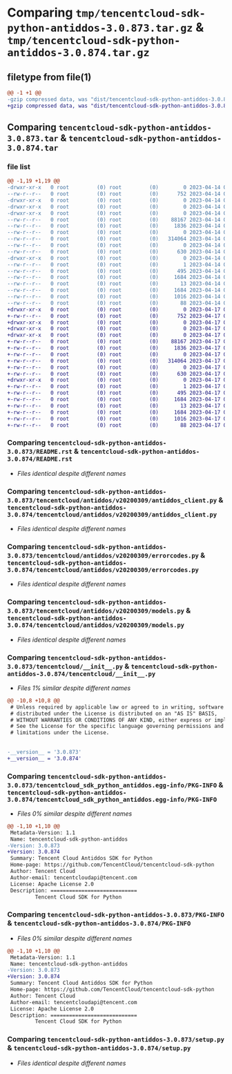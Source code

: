 # Comparing `tmp/tencentcloud-sdk-python-antiddos-3.0.873.tar.gz` & `tmp/tencentcloud-sdk-python-antiddos-3.0.874.tar.gz`

## filetype from file(1)

```diff
@@ -1 +1 @@
-gzip compressed data, was "dist/tencentcloud-sdk-python-antiddos-3.0.873.tar", last modified: Fri Apr 14 00:15:08 2023, max compression
+gzip compressed data, was "dist/tencentcloud-sdk-python-antiddos-3.0.874.tar", last modified: Mon Apr 17 00:15:51 2023, max compression
```

## Comparing `tencentcloud-sdk-python-antiddos-3.0.873.tar` & `tencentcloud-sdk-python-antiddos-3.0.874.tar`

### file list

```diff
@@ -1,19 +1,19 @@
-drwxr-xr-x   0 root         (0) root         (0)        0 2023-04-14 00:15:08.000000 tencentcloud-sdk-python-antiddos-3.0.873/
--rw-r--r--   0 root         (0) root         (0)      752 2023-04-14 00:15:07.000000 tencentcloud-sdk-python-antiddos-3.0.873/README.rst
-drwxr-xr-x   0 root         (0) root         (0)        0 2023-04-14 00:15:08.000000 tencentcloud-sdk-python-antiddos-3.0.873/tencentcloud/
-drwxr-xr-x   0 root         (0) root         (0)        0 2023-04-14 00:15:08.000000 tencentcloud-sdk-python-antiddos-3.0.873/tencentcloud/antiddos/
-drwxr-xr-x   0 root         (0) root         (0)        0 2023-04-14 00:15:08.000000 tencentcloud-sdk-python-antiddos-3.0.873/tencentcloud/antiddos/v20200309/
--rw-r--r--   0 root         (0) root         (0)    88167 2023-04-14 00:15:07.000000 tencentcloud-sdk-python-antiddos-3.0.873/tencentcloud/antiddos/v20200309/antiddos_client.py
--rw-r--r--   0 root         (0) root         (0)     1836 2023-04-14 00:15:07.000000 tencentcloud-sdk-python-antiddos-3.0.873/tencentcloud/antiddos/v20200309/errorcodes.py
--rw-r--r--   0 root         (0) root         (0)        0 2023-04-14 00:15:07.000000 tencentcloud-sdk-python-antiddos-3.0.873/tencentcloud/antiddos/v20200309/__init__.py
--rw-r--r--   0 root         (0) root         (0)   314064 2023-04-14 00:15:07.000000 tencentcloud-sdk-python-antiddos-3.0.873/tencentcloud/antiddos/v20200309/models.py
--rw-r--r--   0 root         (0) root         (0)        0 2023-04-14 00:15:07.000000 tencentcloud-sdk-python-antiddos-3.0.873/tencentcloud/antiddos/__init__.py
--rw-r--r--   0 root         (0) root         (0)      630 2023-04-14 00:15:07.000000 tencentcloud-sdk-python-antiddos-3.0.873/tencentcloud/__init__.py
-drwxr-xr-x   0 root         (0) root         (0)        0 2023-04-14 00:15:08.000000 tencentcloud-sdk-python-antiddos-3.0.873/tencentcloud_sdk_python_antiddos.egg-info/
--rw-r--r--   0 root         (0) root         (0)        1 2023-04-14 00:15:08.000000 tencentcloud-sdk-python-antiddos-3.0.873/tencentcloud_sdk_python_antiddos.egg-info/dependency_links.txt
--rw-r--r--   0 root         (0) root         (0)      495 2023-04-14 00:15:08.000000 tencentcloud-sdk-python-antiddos-3.0.873/tencentcloud_sdk_python_antiddos.egg-info/SOURCES.txt
--rw-r--r--   0 root         (0) root         (0)     1684 2023-04-14 00:15:08.000000 tencentcloud-sdk-python-antiddos-3.0.873/tencentcloud_sdk_python_antiddos.egg-info/PKG-INFO
--rw-r--r--   0 root         (0) root         (0)       13 2023-04-14 00:15:08.000000 tencentcloud-sdk-python-antiddos-3.0.873/tencentcloud_sdk_python_antiddos.egg-info/top_level.txt
--rw-r--r--   0 root         (0) root         (0)     1684 2023-04-14 00:15:08.000000 tencentcloud-sdk-python-antiddos-3.0.873/PKG-INFO
--rw-r--r--   0 root         (0) root         (0)     1016 2023-04-14 00:15:07.000000 tencentcloud-sdk-python-antiddos-3.0.873/setup.py
--rw-r--r--   0 root         (0) root         (0)       88 2023-04-14 00:15:08.000000 tencentcloud-sdk-python-antiddos-3.0.873/setup.cfg
+drwxr-xr-x   0 root         (0) root         (0)        0 2023-04-17 00:15:51.000000 tencentcloud-sdk-python-antiddos-3.0.874/
+-rw-r--r--   0 root         (0) root         (0)      752 2023-04-17 00:15:50.000000 tencentcloud-sdk-python-antiddos-3.0.874/README.rst
+drwxr-xr-x   0 root         (0) root         (0)        0 2023-04-17 00:15:51.000000 tencentcloud-sdk-python-antiddos-3.0.874/tencentcloud/
+drwxr-xr-x   0 root         (0) root         (0)        0 2023-04-17 00:15:51.000000 tencentcloud-sdk-python-antiddos-3.0.874/tencentcloud/antiddos/
+drwxr-xr-x   0 root         (0) root         (0)        0 2023-04-17 00:15:51.000000 tencentcloud-sdk-python-antiddos-3.0.874/tencentcloud/antiddos/v20200309/
+-rw-r--r--   0 root         (0) root         (0)    88167 2023-04-17 00:15:50.000000 tencentcloud-sdk-python-antiddos-3.0.874/tencentcloud/antiddos/v20200309/antiddos_client.py
+-rw-r--r--   0 root         (0) root         (0)     1836 2023-04-17 00:15:50.000000 tencentcloud-sdk-python-antiddos-3.0.874/tencentcloud/antiddos/v20200309/errorcodes.py
+-rw-r--r--   0 root         (0) root         (0)        0 2023-04-17 00:15:50.000000 tencentcloud-sdk-python-antiddos-3.0.874/tencentcloud/antiddos/v20200309/__init__.py
+-rw-r--r--   0 root         (0) root         (0)   314064 2023-04-17 00:15:50.000000 tencentcloud-sdk-python-antiddos-3.0.874/tencentcloud/antiddos/v20200309/models.py
+-rw-r--r--   0 root         (0) root         (0)        0 2023-04-17 00:15:50.000000 tencentcloud-sdk-python-antiddos-3.0.874/tencentcloud/antiddos/__init__.py
+-rw-r--r--   0 root         (0) root         (0)      630 2023-04-17 00:15:50.000000 tencentcloud-sdk-python-antiddos-3.0.874/tencentcloud/__init__.py
+drwxr-xr-x   0 root         (0) root         (0)        0 2023-04-17 00:15:51.000000 tencentcloud-sdk-python-antiddos-3.0.874/tencentcloud_sdk_python_antiddos.egg-info/
+-rw-r--r--   0 root         (0) root         (0)        1 2023-04-17 00:15:51.000000 tencentcloud-sdk-python-antiddos-3.0.874/tencentcloud_sdk_python_antiddos.egg-info/dependency_links.txt
+-rw-r--r--   0 root         (0) root         (0)      495 2023-04-17 00:15:51.000000 tencentcloud-sdk-python-antiddos-3.0.874/tencentcloud_sdk_python_antiddos.egg-info/SOURCES.txt
+-rw-r--r--   0 root         (0) root         (0)     1684 2023-04-17 00:15:51.000000 tencentcloud-sdk-python-antiddos-3.0.874/tencentcloud_sdk_python_antiddos.egg-info/PKG-INFO
+-rw-r--r--   0 root         (0) root         (0)       13 2023-04-17 00:15:51.000000 tencentcloud-sdk-python-antiddos-3.0.874/tencentcloud_sdk_python_antiddos.egg-info/top_level.txt
+-rw-r--r--   0 root         (0) root         (0)     1684 2023-04-17 00:15:51.000000 tencentcloud-sdk-python-antiddos-3.0.874/PKG-INFO
+-rw-r--r--   0 root         (0) root         (0)     1016 2023-04-17 00:15:50.000000 tencentcloud-sdk-python-antiddos-3.0.874/setup.py
+-rw-r--r--   0 root         (0) root         (0)       88 2023-04-17 00:15:51.000000 tencentcloud-sdk-python-antiddos-3.0.874/setup.cfg
```

### Comparing `tencentcloud-sdk-python-antiddos-3.0.873/README.rst` & `tencentcloud-sdk-python-antiddos-3.0.874/README.rst`

 * *Files identical despite different names*

### Comparing `tencentcloud-sdk-python-antiddos-3.0.873/tencentcloud/antiddos/v20200309/antiddos_client.py` & `tencentcloud-sdk-python-antiddos-3.0.874/tencentcloud/antiddos/v20200309/antiddos_client.py`

 * *Files identical despite different names*

### Comparing `tencentcloud-sdk-python-antiddos-3.0.873/tencentcloud/antiddos/v20200309/errorcodes.py` & `tencentcloud-sdk-python-antiddos-3.0.874/tencentcloud/antiddos/v20200309/errorcodes.py`

 * *Files identical despite different names*

### Comparing `tencentcloud-sdk-python-antiddos-3.0.873/tencentcloud/antiddos/v20200309/models.py` & `tencentcloud-sdk-python-antiddos-3.0.874/tencentcloud/antiddos/v20200309/models.py`

 * *Files identical despite different names*

### Comparing `tencentcloud-sdk-python-antiddos-3.0.873/tencentcloud/__init__.py` & `tencentcloud-sdk-python-antiddos-3.0.874/tencentcloud/__init__.py`

 * *Files 1% similar despite different names*

```diff
@@ -10,8 +10,8 @@
 # Unless required by applicable law or agreed to in writing, software
 # distributed under the License is distributed on an "AS IS" BASIS,
 # WITHOUT WARRANTIES OR CONDITIONS OF ANY KIND, either express or implied.
 # See the License for the specific language governing permissions and
 # limitations under the License.
 
 
-__version__ = '3.0.873'
+__version__ = '3.0.874'
```

### Comparing `tencentcloud-sdk-python-antiddos-3.0.873/tencentcloud_sdk_python_antiddos.egg-info/PKG-INFO` & `tencentcloud-sdk-python-antiddos-3.0.874/tencentcloud_sdk_python_antiddos.egg-info/PKG-INFO`

 * *Files 0% similar despite different names*

```diff
@@ -1,10 +1,10 @@
 Metadata-Version: 1.1
 Name: tencentcloud-sdk-python-antiddos
-Version: 3.0.873
+Version: 3.0.874
 Summary: Tencent Cloud Antiddos SDK for Python
 Home-page: https://github.com/TencentCloud/tencentcloud-sdk-python
 Author: Tencent Cloud
 Author-email: tencentcloudapi@tencent.com
 License: Apache License 2.0
 Description: ============================
         Tencent Cloud SDK for Python
```

### Comparing `tencentcloud-sdk-python-antiddos-3.0.873/PKG-INFO` & `tencentcloud-sdk-python-antiddos-3.0.874/PKG-INFO`

 * *Files 0% similar despite different names*

```diff
@@ -1,10 +1,10 @@
 Metadata-Version: 1.1
 Name: tencentcloud-sdk-python-antiddos
-Version: 3.0.873
+Version: 3.0.874
 Summary: Tencent Cloud Antiddos SDK for Python
 Home-page: https://github.com/TencentCloud/tencentcloud-sdk-python
 Author: Tencent Cloud
 Author-email: tencentcloudapi@tencent.com
 License: Apache License 2.0
 Description: ============================
         Tencent Cloud SDK for Python
```

### Comparing `tencentcloud-sdk-python-antiddos-3.0.873/setup.py` & `tencentcloud-sdk-python-antiddos-3.0.874/setup.py`

 * *Files identical despite different names*

